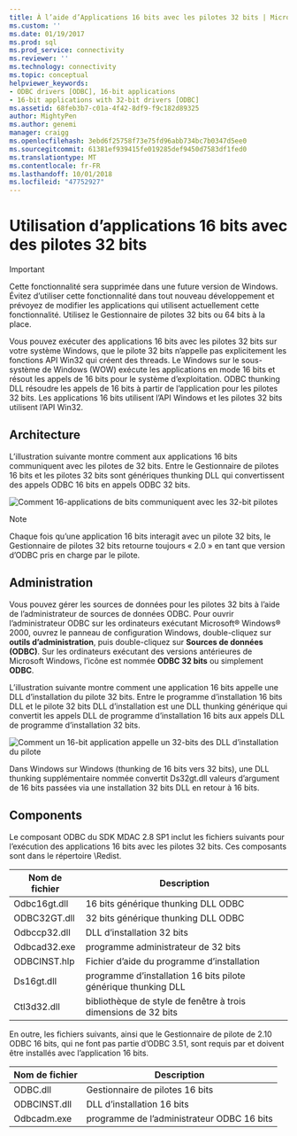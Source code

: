 ```yaml
---
title: À l’aide d’Applications 16 bits avec les pilotes 32 bits | Microsoft Docs
ms.custom: ''
ms.date: 01/19/2017
ms.prod: sql
ms.prod_service: connectivity
ms.reviewer: ''
ms.technology: connectivity
ms.topic: conceptual
helpviewer_keywords:
- ODBC drivers [ODBC], 16-bit applications
- 16-bit applications with 32-bit drivers [ODBC]
ms.assetid: 68feb3b7-c01a-4f42-8df9-f9c182d89325
author: MightyPen
ms.author: genemi
manager: craigg
ms.openlocfilehash: 3ebd6f25758f73e75fd96abb734bc7b0347d5ee0
ms.sourcegitcommit: 61381ef939415fe019285def9450d7583df1fed0
ms.translationtype: MT
ms.contentlocale: fr-FR
ms.lasthandoff: 10/01/2018
ms.locfileid: "47752927"
---
```

# <a name="using-16-bit-applications-with-32-bit-drivers"></a>Utilisation d’applications 16 bits avec des pilotes 32 bits
> [!IMPORTANT]  
>  Cette fonctionnalité sera supprimée dans une future version de Windows. Évitez d’utiliser cette fonctionnalité dans tout nouveau développement et prévoyez de modifier les applications qui utilisent actuellement cette fonctionnalité. Utilisez le Gestionnaire de pilotes 32 bits ou 64 bits à la place.  
  
 Vous pouvez exécuter des applications 16 bits avec les pilotes 32 bits sur votre système Windows, que le pilote 32 bits n’appelle pas explicitement les fonctions API Win32 qui créent des threads. Le Windows sur le sous-système de Windows (WOW) exécute les applications en mode 16 bits et résout les appels de 16 bits pour le système d’exploitation. ODBC thunking DLL résoudre les appels de 16 bits à partir de l’application pour les pilotes 32 bits. Les applications 16 bits utilisent l’API Windows et les pilotes 32 bits utilisent l’API Win32.  
  
## <a name="architecture"></a>Architecture  
 L’illustration suivante montre comment aux applications 16 bits communiquent avec les pilotes de 32 bits. Entre le Gestionnaire de pilotes 16 bits et les pilotes 32 bits sont génériques thunking DLL qui convertissent des appels ODBC 16 bits en appels ODBC 32 bits.  
  
 ![Comment 16&#45;applications de bits communiquent avec les 32&#45;bit pilotes](../../odbc/microsoft/media/sdka2.gif "sdka2")  
  
> [!NOTE]  
>  Chaque fois qu’une application 16 bits interagit avec un pilote 32 bits, le Gestionnaire de pilotes 32 bits retourne toujours « 2.0 » en tant que version d’ODBC pris en charge par le pilote.  
  
## <a name="administration"></a>Administration  
 Vous pouvez gérer les sources de données pour les pilotes 32 bits à l’aide de l’administrateur de sources de données ODBC. Pour ouvrir l’administrateur ODBC sur les ordinateurs exécutant Microsoft® Windows® 2000, ouvrez le panneau de configuration Windows, double-cliquez sur **outils d’administration**, puis double-cliquez sur **Sources de données (ODBC)**. Sur les ordinateurs exécutant des versions antérieures de Microsoft Windows, l’icône est nommée **ODBC 32 bits** ou simplement **ODBC**.  
  
 L’illustration suivante montre comment une application 16 bits appelle une DLL d’installation du pilote 32 bits. Entre le programme d’installation 16 bits DLL et le pilote 32 bits DLL d’installation est une DLL thunking générique qui convertit les appels DLL de programme d’installation 16 bits aux appels DLL de programme d’installation 32 bits.  
  
 ![Comment un 16&#45;bit application appelle un 32&#45;bits des DLL d’installation du pilote](../../odbc/microsoft/media/sdka3.gif "sdka3")  
  
 Dans Windows sur Windows (thunking de 16 bits vers 32 bits), une DLL thunking supplémentaire nommée convertit Ds32gt.dll valeurs d’argument de 16 bits passées via une installation 32 bits DLL en retour à 16 bits.  
  
## <a name="components"></a>Components  
 Le composant ODBC du SDK MDAC 2.8 SP1 inclut les fichiers suivants pour l’exécution des applications 16 bits avec les pilotes 32 bits. Ces composants sont dans le répertoire \Redist.  
  
|Nom de fichier|Description|  
|---------------|-----------------|  
|Odbc16gt.dll|16 bits générique thunking DLL ODBC|  
|ODBC32GT.dll|32 bits générique thunking DLL ODBC|  
|Odbccp32.dll|DLL d’installation 32 bits|  
|Odbcad32.exe|programme administrateur de 32 bits|  
|ODBCINST.hlp|Fichier d’aide du programme d’installation|  
|Ds16gt.dll|programme d’installation 16 bits pilote générique thunking DLL|  
|Ctl3d32.dll|bibliothèque de style de fenêtre à trois dimensions de 32 bits|  
  
 En outre, les fichiers suivants, ainsi que le Gestionnaire de pilote de 2.10 ODBC 16 bits, qui ne font pas partie d’ODBC 3.51, sont requis par et doivent être installés avec l’application 16 bits.  
  
|Nom de fichier|Description|  
|---------------|-----------------|  
|ODBC.dll|Gestionnaire de pilotes 16 bits|  
|ODBCINST.dll|DLL d’installation 16 bits|  
|Odbcadm.exe|programme de l’administrateur ODBC 16 bits|
